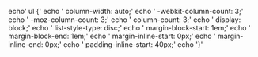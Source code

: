echo'     ul {'
echo '    column-width: auto;'
echo '    -webkit-column-count: 3;'
echo '    -moz-column-count: 3;'
echo '    column-count: 3;'
echo '    display: block;'
echo '    list-style-type: disc;'
echo '    margin-block-start: 1em;'
echo '    margin-block-end: 1em;'
echo '    margin-inline-start: 0px;'
echo '    margin-inline-end: 0px;'
echo '    padding-inline-start: 40px;'
echo '}'

